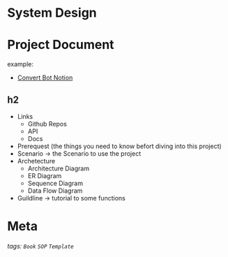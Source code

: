 System Design
===

# Project Document 

example:
- [Convert Bot Notion](https://www.notion.so/xrexuiux/Convert-Bot-528436229b994acca8ad1adbb54e0e48#62a1aa1fdaa147d383128f56c0e98043)

## h2
- Links
    - Github Repos
    - API
    - Docs
- Prerequest (the things you need to know befort diving into this project)
- Scenario -> the Scenario to use the project
- Archetecture 
    - Architecture Diagram
    - ER Diagram
    - Sequence Diagram
    - Data Flow Diagram
- Guildline -> tutorial to some functions






# Meta
###### tags: `Book` `SOP` `Template`